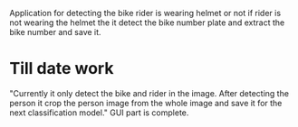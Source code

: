 Application for detecting the bike rider is wearing helmet or not if rider is not wearing the helmet the it detect the bike number plate and extract the bike number and save it.<br> 
<h1> Till date work </h1>
"Currently it only detect the bike and rider in the image. After detecting the person it crop the person image from the whole image and save it for the next classification model."
GUI part is complete.
